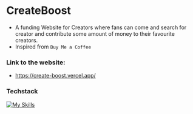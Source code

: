 # CreateBoost
- A funding Website for Creators where fans can come and search for creator and contribute some amount of money to their favourite creators.
- Inspired from `Buy Me a Coffee`
### Link to the website:
- https://create-boost.vercel.app/
### Techstack
[![My Skills](https://skillicons.dev/icons?i=html,css,tailwindcss,javascript,react,nextjs,mongodb,kinde&theme=light)](https://skillicons.dev)
